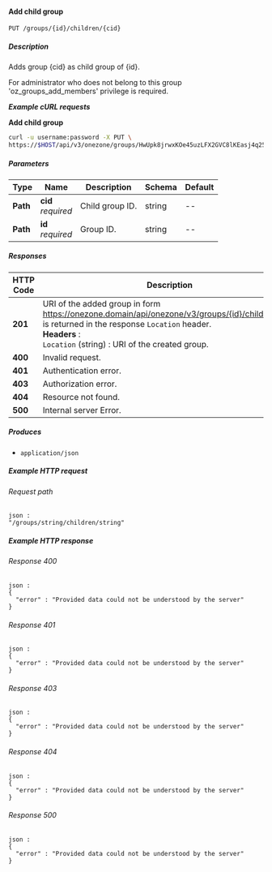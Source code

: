 
<a name="add_child_group"></a>
#### Add child group
```
PUT /groups/{id}/children/{cid}
```


##### Description
Adds group {cid} as child group of {id}.

For administrator who does not belong to this group
'oz_groups_add_members' privilege is required.

***Example cURL requests***

**Add child group**
```bash
curl -u username:password -X PUT \
https://$HOST/api/v3/onezone/groups/HwUpk8jrwxKOe45uzLFX2GVC8lKEasj4q253sptVqF8/children/T5x_HhFYOnILOCUf9OqgExw00RwaU2MXT5122oWk_sM
```


##### Parameters

|Type|Name|Description|Schema|Default|
|---|---|---|---|---|
|**Path**|**cid**  <br>*required*|Child group ID.|string|--|
|**Path**|**id**  <br>*required*|Group ID.|string|--|


##### Responses

|HTTP Code|Description|Schema|
|---|---|---|
|**201**|URI of the added group in form https://onezone.domain/api/onezone/v3/groups/{id}/children/{cid} is returned in the response `Location` header.  <br>**Headers** :   <br>`Location` (string) : URI of the created group.|No Content|
|**400**|Invalid request.|[Error](../definitions/Error.md#error)|
|**401**|Authentication error.|[Error](../definitions/Error.md#error)|
|**403**|Authorization error.|[Error](../definitions/Error.md#error)|
|**404**|Resource not found.|[Error](../definitions/Error.md#error)|
|**500**|Internal server Error.|[Error](../definitions/Error.md#error)|


##### Produces

* `application/json`


##### Example HTTP request

###### Request path
```
json :
"/groups/string/children/string"
```


##### Example HTTP response

###### Response 400
```
json :
{
  "error" : "Provided data could not be understood by the server"
}
```


###### Response 401
```
json :
{
  "error" : "Provided data could not be understood by the server"
}
```


###### Response 403
```
json :
{
  "error" : "Provided data could not be understood by the server"
}
```


###### Response 404
```
json :
{
  "error" : "Provided data could not be understood by the server"
}
```


###### Response 500
```
json :
{
  "error" : "Provided data could not be understood by the server"
}
```



